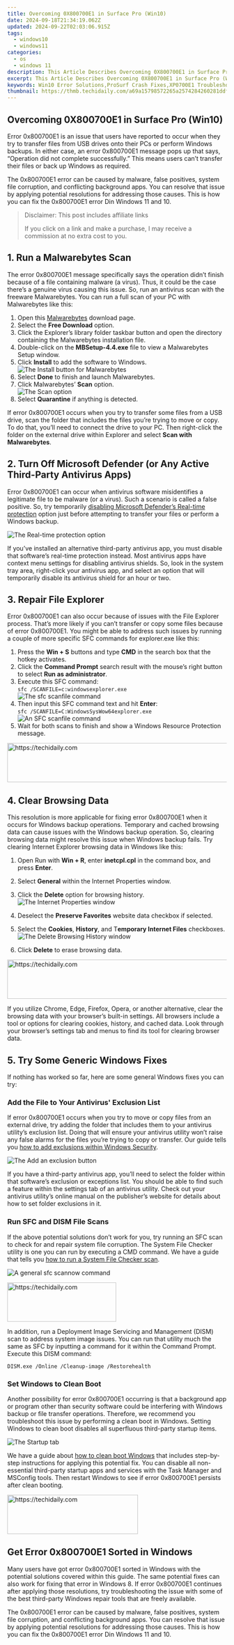 ```yaml
---
title: Overcoming 0X800700E1 in Surface Pro (Win10)
date: 2024-09-18T21:34:19.062Z
updated: 2024-09-22T02:03:06.915Z
tags:
  - windows10
  - windows11
categories:
  - os
  - windows 11
description: This Article Describes Overcoming 0X800700E1 in Surface Pro (Win10)
excerpt: This Article Describes Overcoming 0X800700E1 in Surface Pro (Win10)
keywords: Win10 Error Solutions,ProSurf Crash Fixes,XP0700E1 Troubleshooting,SurfacePro Boot Issue,Windows 10 Repair Guide,ZeroXError Remedies,SurfacePro Recovery Steps
thumbnail: https://thmb.techidaily.com/a69a15798572265a2574284260281ddf651b6e2edc67c914e7a3a40f4a1feb7f.png
---
```


## Overcoming 0X800700E1 in Surface Pro (Win10)

 Error 0x800700E1 is an issue that users have reported to occur when they try to transfer files from USB drives onto their PCs or perform Windows backups. In either case, an error 0x800700E1 message pops up that says, “Operation did not complete successfully.” This means users can’t transfer their files or back up Windows as required.

 The 0x800700E1 error can be caused by malware, false positives, system file corruption, and conflicting background apps. You can resolve that issue by applying potential resolutions for addressing those causes. This is how you can fix the 0x800700E1 error Din Windows 11 and 10\.

>  Disclaimer: This post includes affiliate links
>
>  If you click on a link and make a purchase, I may receive a commission at no extra cost to you.
>

## 1\. Run a Malwarebytes Scan

 The error 0x800700E1 message specifically says the operation didn’t finish because of a file containing malware (a virus). Thus, it could be the case there’s a genuine virus causing this issue. So, run an antivirus scan with the freeware Malwarebytes. You can run a full scan of your PC with Malwarebytes like this:

1. Open this [Malwarebytes](https://www.anrdoezrs.net/links/7251228/type/dlg/sid/UUmuoUeUpU2026147/https://www.malwarebytes.com/mwb-download?C=4&gad=1&gclid=Cj0KCQjwj%5FajBhCqARIsAA37s0wbqG6Ce7k9vK08fF0ty4JnfLIWXT%5FjSBemwkgoLynDpTlJA7D12ZoaAqtHEALw%5FwcB) download page.
2. Select the **Free Download** option.
3. Click the Explorer’s library folder taskbar button and open the directory containing the Malwarebytes installation file.
4. Double-click on the **MBSetup-4.4.exe** file to view a Malwarebytes Setup window.
5. Click **Install** to add the software to Windows.  
![The Install button for Malwarebytes](https://static1.makeuseofimages.com/wordpress/wp-content/uploads/2023/06/install-option.jpg)
6. Select **Done** to finish and launch Malwarebytes.
7. Click Malwarebytes’ **Scan** option.  
![The Scan option](https://static1.makeuseofimages.com/wordpress/wp-content/uploads/2023/06/scan-option.png)
8. Select **Quarantine** if anything is detected.

 If error 0x800700E1 occurs when you try to transfer some files from a USB drive, scan the folder that includes the files you’re trying to move or copy. To do that, you’ll need to connect the drive to your PC. Then right-click the folder on the external drive within Explorer and select **Scan with Malwarebytes**.

## 2\. Turn Off Microsoft Defender (or Any Active Third-Party Antivirus Apps)

 Error 0x800700E1 can occur when antivirus software misidentifies a legitimate file to be malware (or a virus). Such a scenario is called a false positive. So, try temporarily [disabling Microsoft Defender’s Real-time protection](https://www.makeuseof.com/temporarily-disable-windows-security-windows-11/) option just before attempting to transfer your files or perform a Windows backup.

![The Real-time protection option](https://static1.makeuseofimages.com/wordpress/wp-content/uploads/2023/06/real-time-protection-option.jpg)

 If you’ve installed an alternative third-party antivirus app, you must disable that software’s real-time protection instead. Most antivirus apps have context menu settings for disabling antivirus shields. So, look in the system tray area, right-click your antivirus app, and select an option that will temporarily disable its antivirus shield for an hour or two.

## 3\. Repair File Explorer

 Error 0x800700E1 can also occur because of issues with the File Explorer process. That’s more likely if you can’t transfer or copy some files because of error 0x800700E1\. You might be able to address such issues by running a couple of more specific SFC commands for explorer.exe like this:

1. Press the **Win + S** buttons and type **CMD** in the search box that the hotkey activates.
2. Click the **Command Prompt** search result with the mouse’s right button to select **Run as administrator**.
3. Execute this SFC command:  
`sfc /SCANFILE=c:windowsexplorer.exe`  
![The sfc scanfile command](https://static1.makeuseofimages.com/wordpress/wp-content/uploads/2023/06/sfc-scannow-command-for-file-explorer.jpg)
4. Then input this SFC command text and hit **Enter**:  
`sfc /SCANFILE=C:WindowsSysWow64explorer.exe`  
![An SFC scanfile command](https://static1.makeuseofimages.com/wordpress/wp-content/uploads/2023/06/sfc-explorer-command.jpg)
5. Wait for both scans to finish and show a Windows Resource Protection message.

<!-- affiliate ads begin -->
<a href="https://dhgate.sjv.io/c/5597632/1186802/12108" target="_top" id="1186802">
  <img src="//a.impactradius-go.com/display-ad/12108-1186802" border="0" alt="https://techidaily.com" width="728" height="90"/>
</a>
<img height="0" width="0" src="https://dhgate.sjv.io/i/5597632/1186802/12108" style="position:absolute;visibility:hidden;" border="0" />
<!-- affiliate ads end -->

## 4\. Clear Browsing Data

 This resolution is more applicable for fixing error 0x800700E1 when it occurs for Windows backup operations. Temporary and cached browsing data can cause issues with the Windows backup operation. So, clearing browsing data might resolve this issue when Windows backup fails. Try clearing Internet Explorer browsing data in Windows like this:

1. Open Run with **Win + R**, enter **inetcpl.cpl** in the command box, and press **Enter**.
2. Select **General** within the Internet Properties window.
3. Click the **Delete** option for browsing history.  
![The Internet Properties window](https://static1.makeuseofimages.com/wordpress/wp-content/uploads/2023/06/the-general-tab.jpg)
4. Deselect the **Preserve Favorites** website data checkbox if selected.

5. Select the **Cookies**, **History**, and T**emporary Internet Files** checkboxes.  
![The Delete Browsing History window](https://static1.makeuseofimages.com/wordpress/wp-content/uploads/2023/06/delete-browsing-history-window.jpg)
6. Click **Delete** to erase browsing data.

<!-- affiliate ads begin -->
<a href="https://appsumo.8odi.net/c/5597632/2144282/7443" target="_top" id="2144282">
  <img src="//a.impactradius-go.com/display-ad/7443-2144282" border="0" alt="https://techidaily.com" width="728" height="90"/>
</a>
<img height="0" width="0" src="https://appsumo.8odi.net/i/5597632/2144282/7443" style="position:absolute;visibility:hidden;" border="0" />
<!-- affiliate ads end -->

 If you utilize Chrome, Edge, Firefox, Opera, or another alternative, clear the browsing data with your browser’s built-in settings. All browsers include a tool or options for clearing cookies, history, and cached data. Look through your browser’s settings tab and menus to find its tool for clearing browser data.

## 5\. Try Some Generic Windows Fixes

 If nothing has worked so far, here are some general Windows fixes you can try:

### Add the File to Your Antivirus' Exclusion List

 If error 0x800700E1 occurs when you try to move or copy files from an external drive, try adding the folder that includes them to your antivirus utility’s exclusion list. Doing that will ensure your antivirus utility won’t raise any false alarms for the files you’re trying to copy or transfer. Our guide tells you [how to add exclusions within Windows Security](https://www.makeuseof.com/windows-11-security-exclusions/).

![The Add an exclusion button](https://static1.makeuseofimages.com/wordpress/wp-content/uploads/2023/06/add-an-exclusion-button.jpg)

 If you have a third-party antivirus app, you’ll need to select the folder within that software’s exclusion or exceptions list. You should be able to find such a feature within the settings tab of an antivirus utility. Check out your antivirus utility’s online manual on the publisher’s website for details about how to set folder exclusions in it.

### Run SFC and DISM File Scans

 If the above potential solutions don’t work for you, try running an SFC scan to check for and repair system file corruption. The System File Checker utility is one you can run by executing a CMD command. We have a guide that tells you [how to run a System File Checker scan](https://www.makeuseof.com/system-file-checker-sfc-windows/).

![A general sfc scannow command](https://static1.makeuseofimages.com/wordpress/wp-content/uploads/2023/06/sfc-scannow.jpg)

<!-- affiliate ads begin -->
<a href="https://bluettius.sjv.io/c/5597632/2139112/17108" target="_top" id="2139112">
  <img src="//a.impactradius-go.com/display-ad/17108-2139112" border="0" alt="https://techidaily.com" width="250" height="90"/>
</a>
<img height="0" width="0" src="https://bluettius.sjv.io/i/5597632/2139112/17108" style="position:absolute;visibility:hidden;" border="0" />
<!-- affiliate ads end -->

 In addition, run a Deployment Image Servicing and Management (DISM) scan to address system image issues. You can run that utility much the same as SFC by inputting a command for it within the Command Prompt. Execute this DISM command:

`DISM.exe /Online /Cleanup-image /Restorehealth`

### Set Windows to Clean Boot

 Another possibility for error 0x800700E1 occurring is that a background app or program other than security software could be interfering with Windows backup or file transfer operations. Therefore, we recommend you troubleshoot this issue by performing a clean boot in Windows. Setting Windows to clean boot disables all superfluous third-party startup items.

![The Startup tab](https://static1.makeuseofimages.com/wordpress/wp-content/uploads/2023/06/startup-tab.jpg)

 We have a guide about [how to clean boot Windows](https://www.makeuseof.com/clean-boot-windows-11/) that includes step-by-step instructions for applying this potential fix. You can disable all non-essential third-party startup apps and services with the Task Manager and MSConfig tools. Then restart Windows to see if error 0x800700E1 persists after clean booting.

<!-- affiliate ads begin -->
<a href="https://aligracehair.sjv.io/c/5597632/2087262/19272" target="_top" id="2087262">
  <img src="//a.impactradius-go.com/display-ad/19272-2087262" border="0" alt="https://techidaily.com" width="300" height="90"/>
</a>
<img height="0" width="0" src="https://aligracehair.sjv.io/i/5597632/2087262/19272" style="position:absolute;visibility:hidden;" border="0" />
<!-- affiliate ads end -->

## Get Error 0x800700E1 Sorted in Windows

 Many users have got error 0x800700E1 sorted in Windows with the potential solutions covered within this guide. The same potential fixes can also work for fixing that error in Windows 8\. If error 0x800700E1 continues after applying those resolutions, try troubleshooting the issue with some of the best third-party Windows repair tools that are freely available.

 The 0x800700E1 error can be caused by malware, false positives, system file corruption, and conflicting background apps. You can resolve that issue by applying potential resolutions for addressing those causes. This is how you can fix the 0x800700E1 error Din Windows 11 and 10\.

<ins class="adsbygoogle"
      style="display:block"
      data-ad-client="ca-pub-7571918770474297"
      data-ad-slot="8358498916"
      data-ad-format="auto"
      data-full-width-responsive="true"></ins>
    



